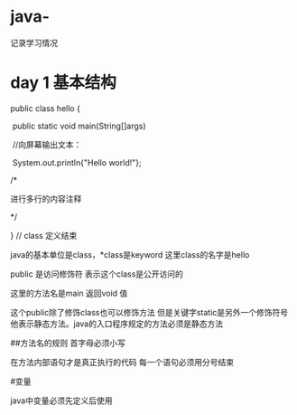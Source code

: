 # java-
记录学习情况
# day 1 基本结构


public class hello {

​		public static void main(String[]args)

​				//向屏幕输出文本：

​		System.out.println{"Hello world!"};

/*

进行多行的内容注释

*/

} // class 定义结束

java的基本单位是class，*class是keyword 这里class的名字是hello 



public 是访问修饰符 表示这个class是公开访问的

这里的方法名是main 返回void 值

这个public除了修饰class也可以修饰方法 但是关键字static是另外一个修饰符号他表示静态方法。java的入口程序规定的方法必须是静态方法

##方法名的规则 首字母必须小写



在方法内部语句才是真正执行的代码 每一个语句必须用分号结束



#变量 

java中变量必须先定义后使用 


